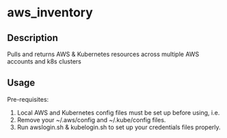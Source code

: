 # aws_inventory

## Description
Pulls and returns AWS & Kubernetes resources across multiple AWS accounts and k8s clusters

## Usage

Pre-requisites:
1. Local AWS and Kubernetes config files must be set up before using, i.e.
2. Remove your ~/.aws/config and ~/.kube/config files.
3. Run awslogin.sh & kubelogin.sh to set up your credentials files properly.
   
